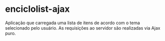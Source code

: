 # enciclolist-ajax
Aplicação que carregada uma lista de itens de acordo com o tema selecionado pelo usuário. As requisições ao servidor são realizadas via Ajax puro.
